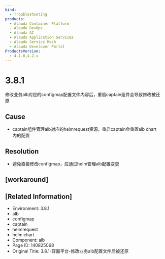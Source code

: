 ```yaml
---
kind:
  - Troubleshooting
products:
  - Alauda Container Platform
  - Alauda DevOps
  - Alauda AI
  - Alauda Application Services
  - Alauda Service Mesh
  - Alauda Developer Portal
ProductsVersion:
  - 4.1.0,4.2.x
---
```

<!-- A type of document that involves encountering a fault, diagnosing it, performing root cause analysis, and providing solutions. -->

# 3.8.1

修改业务alb对应的configmap配置文件内容后，重启captain组件会导致修改被还原

## Cause
- captain组件管理alb对应的helmrequest资源，重启captain会重置alb chart内的配置

## Resolution
- 避免直接修改configmap，应通过helm管理alb配置变更

## [workaround]

## [Related Information]
- Environment: 3.8.1
- alb
- configmap
- captain
- helmrequest
- helm chart
- Component: alb
- Page ID: 140825068
- Original Title: 3.8.1-容器平台-修改业务alb配置文件后被还原
